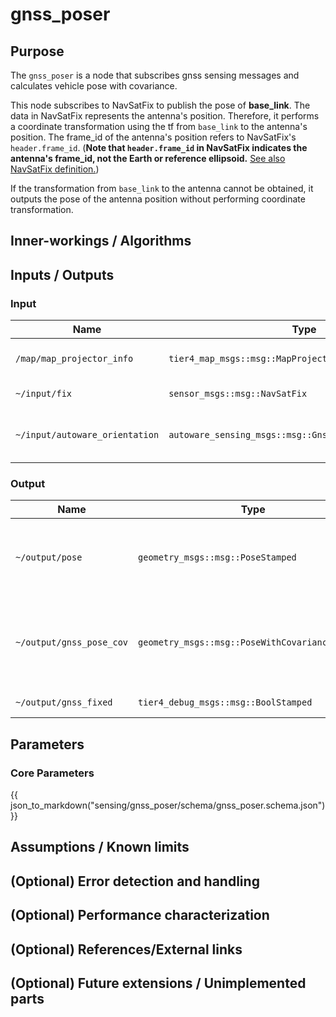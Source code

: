 # gnss_poser

## Purpose

The `gnss_poser` is a node that subscribes gnss sensing messages and calculates vehicle pose with covariance.

This node subscribes to NavSatFix to publish the pose of **base_link**. The data in NavSatFix represents the antenna's position. Therefore, it performs a coordinate transformation using the tf from `base_link` to the antenna's position. The frame_id of the antenna's position refers to NavSatFix's `header.frame_id`.
(**Note that `header.frame_id` in NavSatFix indicates the antenna's frame_id, not the Earth or reference ellipsoid.** [See also NavSatFix definition.](https://docs.ros.org/en/noetic/api/sensor_msgs/html/msg/NavSatFix.html))

If the transformation from `base_link` to the antenna cannot be obtained, it outputs the pose of the antenna position without performing coordinate transformation.

## Inner-workings / Algorithms



## Inputs / Outputs

### Input

| Name                           | Type                                                    | Description                                                                                                                    |
| ------------------------------ | ------------------------------------------------------- | ------------------------------------------------------------------------------------------------------------------------------ |
| `/map/map_projector_info`      | `tier4_map_msgs::msg::MapProjectorInfo`                 | map projection info                                                                                                            |
| `~/input/fix`                  | `sensor_msgs::msg::NavSatFix`                           | gnss status message                                                                                                            |
| `~/input/autoware_orientation` | `autoware_sensing_msgs::msg::GnssInsOrientationStamped` | orientation [click here for more details](https://github.com/autowarefoundation/autoware_msgs/tree/main/autoware_sensing_msgs) |

### Output

| Name                     | Type                                            | Description                                                    |
| ------------------------ | ----------------------------------------------- | -------------------------------------------------------------- |
| `~/output/pose`          | `geometry_msgs::msg::PoseStamped`               | vehicle pose calculated from gnss sensing data                 |
| `~/output/gnss_pose_cov` | `geometry_msgs::msg::PoseWithCovarianceStamped` | vehicle pose with covariance calculated from gnss sensing data |
| `~/output/gnss_fixed`    | `tier4_debug_msgs::msg::BoolStamped`            | gnss fix status                                                |

## Parameters

### Core Parameters

{{ json_to_markdown("sensing/gnss_poser/schema/gnss_poser.schema.json") }}

## Assumptions / Known limits

## (Optional) Error detection and handling

## (Optional) Performance characterization

## (Optional) References/External links

## (Optional) Future extensions / Unimplemented parts

